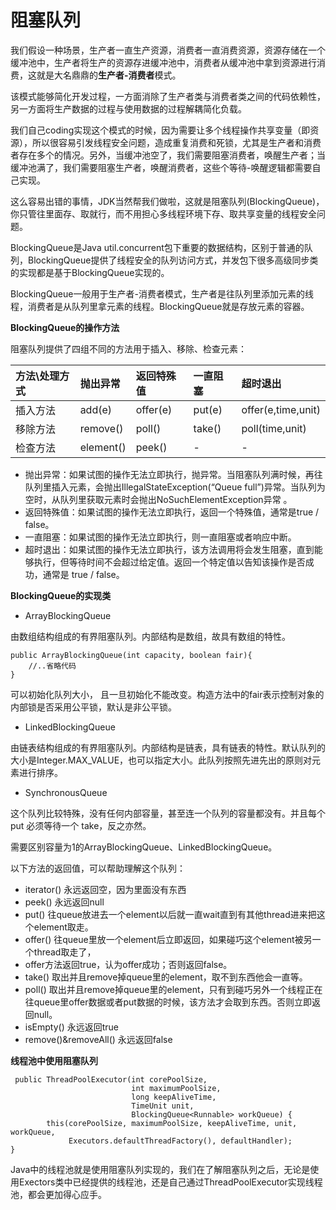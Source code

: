 # 阻塞队列

我们假设一种场景，生产者一直生产资源，消费者一直消费资源，资源存储在一个缓冲池中，生产者将生产的资源存进缓冲池中，消费者从缓冲池中拿到资源进行消费，这就是大名鼎鼎的**生产者-消费者**模式。

该模式能够简化开发过程，一方面消除了生产者类与消费者类之间的代码依赖性，另一方面将生产数据的过程与使用数据的过程解耦简化负载。

我们自己coding实现这个模式的时候，因为需要让多个线程操作共享变量（即资源），所以很容易引发线程安全问题，造成重复消费和死锁，尤其是生产者和消费者存在多个的情况。另外，当缓冲池空了，我们需要阻塞消费者，唤醒生产者；当缓冲池满了，我们需要阻塞生产者，唤醒消费者，这些个等待-唤醒逻辑都需要自己实现。

这么容易出错的事情，JDK当然帮我们做啦，这就是阻塞队列\(BlockingQueue\)，你只管往里面存、取就行，而不用担心多线程环境下存、取共享变量的线程安全问题。

BlockingQueue是Java util.concurrent包下重要的数据结构，区别于普通的队列，BlockingQueue提供了线程安全的队列访问方式，并发包下很多高级同步类的实现都是基于BlockingQueue实现的。

BlockingQueue一般用于生产者-消费者模式，生产者是往队列里添加元素的线程，消费者是从队列里拿元素的线程。BlockingQueue就是存放元素的容器。

**BlockingQueue的操作方法**

阻塞队列提供了四组不同的方法用于插入、移除、检查元素：

| 方法\处理方式 | 抛出异常 | 返回特殊值 | 一直阻塞 | 超时退出 |
| :--- | :--- | :--- | :--- | :--- |
| 插入方法 | add\(e\) | offer\(e\) | put\(e\) | offer\(e,time,unit\) |
| 移除方法 | remove\(\) | poll\(\) | take\(\) | poll\(time,unit\) |
| 检查方法 | element\(\) | peek\(\) | - | - |

* 抛出异常：如果试图的操作无法立即执行，抛异常。当阻塞队列满时候，再往队列里插入元素，会抛出IllegalStateException\(“Queue full”\)异常。当队列为空时，从队列里获取元素时会抛出NoSuchElementException异常 。
* 返回特殊值：如果试图的操作无法立即执行，返回一个特殊值，通常是true / false。
* 一直阻塞：如果试图的操作无法立即执行，则一直阻塞或者响应中断。
* 超时退出：如果试图的操作无法立即执行，该方法调用将会发生阻塞，直到能够执行，但等待时间不会超过给定值。返回一个特定值以告知该操作是否成功，通常是 true / false。

**BlockingQueue的实现类**

* ArrayBlockingQueue

由数组结构组成的有界阻塞队列。内部结构是数组，故具有数组的特性。

```text
public ArrayBlockingQueue(int capacity, boolean fair){
    //..省略代码
}
```

可以初始化队列大小， 且一旦初始化不能改变。构造方法中的fair表示控制对象的内部锁是否采用公平锁，默认是非公平锁。

* LinkedBlockingQueue

由链表结构组成的有界阻塞队列。内部结构是链表，具有链表的特性。默认队列的大小是Integer.MAX\_VALUE，也可以指定大小。此队列按照先进先出的原则对元素进行排序。

* SynchronousQueue

这个队列比较特殊，没有任何内部容量，甚至连一个队列的容量都没有。并且每个 put 必须等待一个 take，反之亦然。

需要区别容量为1的ArrayBlockingQueue、LinkedBlockingQueue。

以下方法的返回值，可以帮助理解这个队列：

* iterator\(\) 永远返回空，因为里面没有东西
* peek\(\) 永远返回null
* put\(\) 往queue放进去一个element以后就一直wait直到有其他thread进来把这个element取走。
* offer\(\) 往queue里放一个element后立即返回，如果碰巧这个element被另一个thread取走了，
* offer方法返回true，认为offer成功；否则返回false。
* take\(\) 取出并且remove掉queue里的element，取不到东西他会一直等。
* poll\(\) 取出并且remove掉queue里的element，只有到碰巧另外一个线程正在往queue里offer数据或者put数据的时候，该方法才会取到东西。否则立即返回null。
* isEmpty\(\) 永远返回true
* remove\(\)&removeAll\(\) 永远返回false

**线程池中使用阻塞队列**

```text
 public ThreadPoolExecutor(int corePoolSize,
                           int maximumPoolSize,
                           long keepAliveTime,
                           TimeUnit unit,
                           BlockingQueue<Runnable> workQueue) {
        this(corePoolSize, maximumPoolSize, keepAliveTime, unit, workQueue,
             Executors.defaultThreadFactory(), defaultHandler);
}
```

Java中的线程池就是使用阻塞队列实现的，我们在了解阻塞队列之后，无论是使用Exectors类中已经提供的线程池，还是自己通过ThreadPoolExecutor实现线程池，都会更加得心应手。

